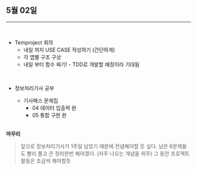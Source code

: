 ## 5월 02일

***

<br> 

* Temproject 회의 
  * 내일 까지 USE CASE 작성하기 (간단하게)
  * 각 앱별 구조 구상 
  * 내일 부터 함수 짜기! - TDD로 개발할 예정이라 기대됨

<br>

* 정보처리기사 공부
  * 기사패스 문제집
    * 04 데이터 입출력 완
    * 05 통합 구현 완


  <br>
    

__마무리__
> 앞으로 정보처리기사가 1주일 남았기 때문에 전념해야할 듯 싶다.
> 남은 6문제들도 빨리 풀고 큰 정리한번 해야겠다. (자주 나오는 개념들 위주)
> 그 동안 프로젝트 활동은 조금씩 해야할듯